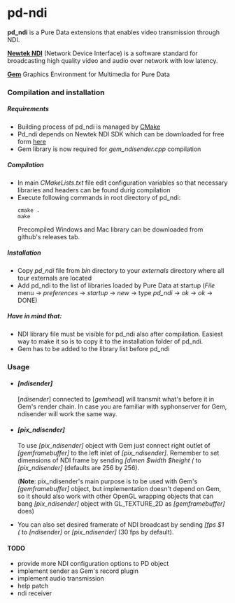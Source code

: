 # pd-ndi

__pd_ndi__ is a Pure Data extensions that enables video transmission through NDI.  


[__Newtek NDI__](https://www.newtek.com/ndi/) (Network Device Interface) 
is a software standard for broadcasting high quality video and audio over network with low latency.

[__Gem__](https://puredata.info/downloads/gem/) Graphics Environment for Multimedia for Pure Data

### Compilation and installation

##### Requirements
* Building process of pd_ndi is managed by [CMake](https://cmake.org/)
* Pd_ndi depends on Newtek NDI SDK which can be downloaded for free form [here](https://www.newtek.com/ndi/sdk/)
* Gem library is now required for _gem_ndisender.cpp_ compilation

##### Compilation
* In main _CMakeLists.txt_ file edit configuration variables so that necessary libraries and headers can be found durig compilation
* Execute following commands in root directory of pd_ndi:
    ```$xslt
    cmake .
    make
    ```
    Precompiled Windows and Mac library can be downloaded from github's releases tab.

##### Installation
* Copy _pd_ndi_ file from _bin_ directory to your _externals_ directory where all tour externals are located
* Add pd_ndi to the list of libraries loaded by Pure Data at startup (_File_ menu -> _preferences_ -> _startup_ -> _new_ -> type _pd_ndi_ -> _ok_ -> _ok_ -> DONE)


##### Have in mind that:
* NDI library file must be visible for pd_ndi also after compilation. Easiest way to make it so is to copy it to the installation folder of pd_ndi.
* Gem has to be added to the library list before pd_ndi

### Usage

* #### _[ndisender]_

    [_ndisender_] connected to [_gemhead_] will transmit what's before it in Gem's render chain.
    In case you are familiar with syphonserver for Gem, ndisender will work the same way.

* #### _[pix_ndisender]_

    To use _[pix_ndisender]_ object with Gem just connect right outlet of _[gemframebuffer]_ to the left inlet of _[pix_ndisender]_.
Remember to set dimensions of NDI frame by sending _[dimen $width $height (_  to _[pix_ndisender]_ (defaults are 256 by 256).

    (__Note__: pix_ndisender's main purpose is to be used with Gem's _[gemframebuffer]_ object, but implementation doesn't depend on Gem, 
    so it should also work with other OpenGL  wrapping objects that can bang _[pix_ndisender]_ object with GL_TEXTURE_2D as _[gemframebuffer]_ does)


* You can also set desired framerate of NDI broadcast by sending _[fps $1 (_ to _[ndisender]_ or _[pix_ndisender]_ (30 fps by default).


#### TODO
* provide more NDI configuration options to PD object
* implement sender as Gem's record plugin
* implement audio transmission
* help patch
* ndi receiver